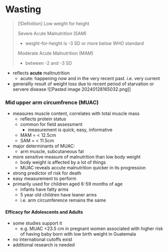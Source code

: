 # Wasting
> [!Definition] Low weight for height
> 
>Severe Acute Malnutrition (SAM)
>- weight-for-height is -3 SD or more below WHO standard
>
>Moderate Acute Malnutrition (MAM)
>- between -2 and -3 SD
- reflects **acute** maltnutrition
	- acute: happening now and in the very recent past. i.e. very current
- generallly result of weight loss due to recent period of starvation or servere disease
![[Pasted image 20240128165032.png]]
### Mid upper arm circumfrence (MUAC)
- measures muscle content, correlates with total muscle mass
	- reflects protein status
	- common for field assessment
		- measurement is quick, easy, informative
	- MAM = < 12.5cm
	- SAM = < 11.5cm
- major determinants of MUAC:
	- arm muscle, subcutaneous fat
- more sensitive measure of malnutrition than low body weight
	- body weight is affected by a lot of things
	- MUAC reveals accute malnutrition quicker in its progression
- strong predictor of risk for death
- easy measurement to perform
- primarily used for children aged 6-59 months of age
	- infants have fatty arms
	- 5 year old children have leaner arms
	- i.e. arm circumference remains the same
#### Efficacy for Adolescents and Adults
- some studies support it
	- e.g. MUAC <23.5 cm in pregnant women associated with higher risk of having baby born with low birth weight in Guatemala
- no international cutoffs exist
- additional research is needed